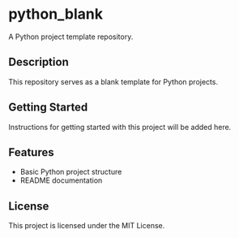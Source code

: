 # python_blank

A Python project template repository.

## Description
This repository serves as a blank template for Python projects.

## Getting Started
Instructions for getting started with this project will be added here.

## Features
- Basic Python project structure
- README documentation

## License
This project is licensed under the MIT License.
